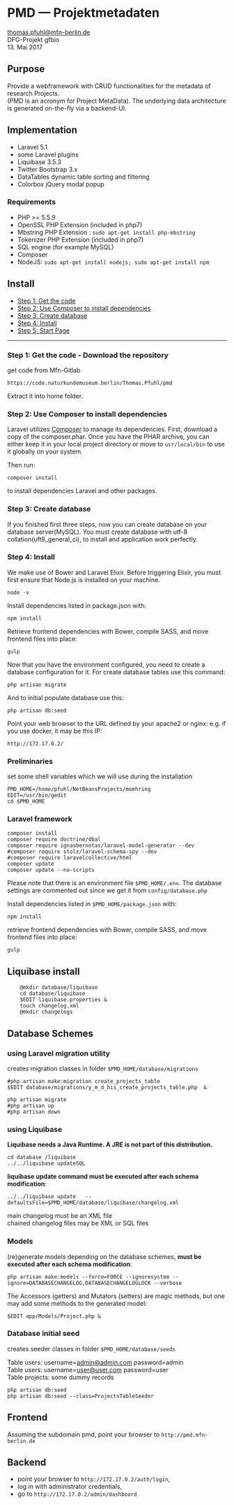 # PMD — Projektmetadaten
thomas.pfuhl@mfn-berlin.de   
DFG-Projekt gfbio   
13. Mai 2017

## Purpose
Provide a webframework with CRUD functionalities for the metadata of research Projects.  
(PMD is an acronym for Project MetaData). The underlying data architecture is generated on-the-fly via a backend-UI.

## Implementation
- Laravel 5.1
- some Laravel plugins
- Liquibase 3.5.3
- Twitter Bootstrap 3.x
- DataTables dynamic table sorting and filtering
- Colorbox jQuery modal popup



### Requirements

- PHP >= 5.5.9
- OpenSSL PHP Extension (included in php7)
- Mbstring PHP Extension : `sudo apt-get install php-mbstring`   
- Tokenizer PHP Extension (included in php7)
- SQL engine (for example MySQL)
- Composer
- NodeJS:  `sudo apt-get install nodejs; sudo apt-get install npm`



## Install
* [Step 1: Get the code](#step1)
* [Step 2: Use Composer to install dependencies](#step2)
* [Step 3: Create database](#step3)
* [Step 4: Install](#step4)
* [Step 5: Start Page](#step5)

-----
<a name="step1"></a>
### Step 1: Get the code - Download the repository

get code from Mfn-Gitlab

    https://code.naturkundemuseum.berlin/Thomas.Pfuhl/pmd

Extract it into home folder.


<a name="step2"></a>
### Step 2: Use Composer to install dependencies

Laravel utilizes [Composer](http://getcomposer.org/) to manage its dependencies. First, download a copy of the composer.phar.
Once you have the PHAR archive, you can either keep it in your local project directory or move to
`usr/local/bin`  to use it globally on your system.

Then run:

    composer install
to install dependencies Laravel and other packages.


<a name="step3"></a>
### Step 3: Create database

If you finished first three steps, now you can create database on your database server(MySQL). You must create database
with utf-8 collation(uft8_general_ci), to install and application work perfectly.


<a name="step4"></a>
### Step 4: Install


We make use of Bower and Laravel Elixir. Before triggering Elixir, you must first ensure that Node.js is installed on your machine.

    node -v

Install dependencies listed in package.json with:

    npm install

Retrieve frontend dependencies with Bower, compile SASS, and move frontend files into place:

    gulp

Now that you have the environment configured, you need to create a database configuration for it. For create database tables use this command:

    php artisan migrate

And to initial populate database use this:

    php artisan db:seed

Point your web browser to the URL defined by your apache2 or nginx: e.g. if you use docker, it may be this IP:

    http://172.17.0.2/



### Preliminaries
set some shell variables which we will use during the installation

    PMD_HOME=/home/pfuhl/NetBeansProjects/moehring
    EDIT=/usr/bin/gedit
    cd $PMD_HOME

### Laravel framework
    composer install  
    composer require doctrine/dbal  
    composer require ignasbernotas/laravel-model-generator --dev
    #composer require stolz/laravel-schema-spy --dev  
    #composer require laravelcollective/html  
    composer update  
    composer update --no-scripts

Please note that there is an environment file ``$PMD_HOME/.env``.
The database settings are commented out since we get it from ``config/database.php``



Install dependencies listed in ``$PMD_HOME/package.json`` with:

    npm install   

retrieve frontend dependencies with Bower, compile SASS, and move frontend files into place:   

    gulp

## Liquibase install

        @mkdir database/liquibase   
        cd database/liquibase   
        $EDIT liquibase.properties &   
        touch changelog.xml   
        @mkdir changelogs   

## Database Schemes

### using Laravel migration utility
creates migration classes in folder ``$PMD_HOME/database/migrations``

    #php artisan make:migration create_projects_table    
    $EDIT database/migrations/y_m_d_his_create_projects_table.php  &

    php artisan migrate  
    #php artisan up  
    #php artisan down  


### using Liquibase

**Liquibase needs a Java Runtime. A JRE is not part of this distribution.**

    cd database /liquibase   
    ../../liquibase updateSQL   

**liquibase update command must be executed after each schema modification**:

    ../../liquibase update   --defaultsFile=$PMD_HOME/database/liquibase/changelog.xml

main changelog must be an XML file   
chained changelog files may be XML or SQL files  

### Models
(re)generate models depending on the database schemes, **must be executed after each schema modification**:

    php artisan make:models --force=FORCE --ignoresystem --ignore=DATABASECHANGELOG,DATABASECHANGELOGLOCK --verbose

The Accessors (getters) and Mutators (setters) are magic methods,
but one may add some methods to the generated model:

    $EDIT app/Models/Project.php &


### Database initial seed
creates seeder classes in folder ``$PMD_HOME/database/seeds``

Table users: username=admin@admin.com   password=admin  
Table users: username=user@user.com   password=user  
Table projects: some dummy records

    php artisan db:seed  
    php artisan db:seed --class=ProjectsTableSeeder

## Frontend
Assuming the subdomain pmd, point your browser to ``http://pmd.mfn-berlin.de``

## Backend
- point your browser to ``http://172.17.0.2/auth/login``,
- log in with  administrator credentials,
- go to ``http://172.17.0.2/admin/dashboard``
